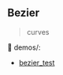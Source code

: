 ## Bezier ##

> curves

:large_blue_circle: demos/:
 * [bezier_test](https://ross-a.github.io/bezier_test.html)

